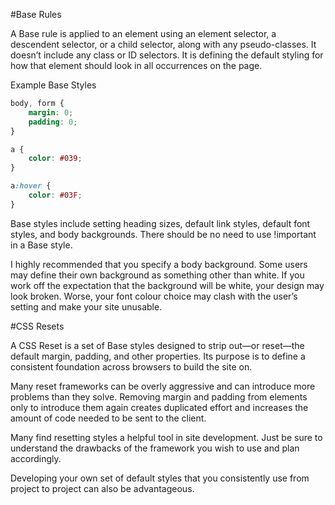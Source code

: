 
#Base Rules

A Base rule is applied to an element using an element selector, a descendent selector, or a child selector, along with any pseudo-classes. It doesn’t include any class or ID selectors. It is defining the default styling for how that element should look in all occurrences on the page.

Example Base Styles
```css
body, form {
    margin: 0;
    padding: 0;
}

a {
    color: #039;
}

a:hover {
    color: #03F;    
}
```
Base styles include setting heading sizes, default link styles, default font styles, and body backgrounds. There should be no need to use !important in a Base style.

I highly recommended that you specify a body background. Some users may define their own background as something other than white. If you work off the expectation that the background will be white, your design may look broken. Worse, your font colour choice may clash with the user’s setting and make your site unusable.

#CSS Resets

A CSS Reset is a set of Base styles designed to strip out—or reset—the default margin, padding, and other properties. Its purpose is to define a consistent foundation across browsers to build the site on.

Many reset frameworks can be overly aggressive and can introduce more problems than they solve. Removing margin and padding from elements only to introduce them again creates duplicated effort and increases the amount of code needed to be sent to the client.

Many find resetting styles a helpful tool in site development. Just be sure to understand the drawbacks of the framework you wish to use and plan accordingly.

Developing your own set of default styles that you consistently use from project to project can also be advantageous.
